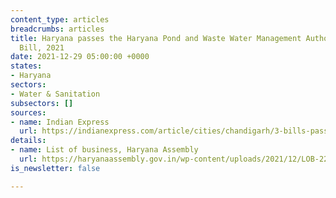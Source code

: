 ```yaml
---
content_type: articles
breadcrumbs: articles
title: Haryana passes the Haryana Pond and Waste Water Management Authority (Amendment)
  Bill, 2021
date: 2021-12-29 05:00:00 +0000
states:
- Haryana
sectors:
- Water & Sanitation
subsectors: []
sources:
- name: Indian Express
  url: https://indianexpress.com/article/cities/chandigarh/3-bills-passed-opp-questions-amendment-to-1-on-waste-water-management-7684446/
details:
- name: List of business, Haryana Assembly
  url: https://haryanaassembly.gov.in/wp-content/uploads/2021/12/LOB-22.12.2021.pdf
is_newsletter: false

---
```

